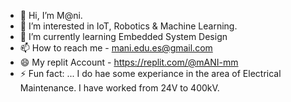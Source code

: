 - 👋 Hi, I’m M@ni.
- 👀 I’m interested in IoT, Robotics & Machine Learning.
- 🌱 I’m currently learning Embedded System Design
- 📫 How to reach me - mani.edu.es@gmail.com
- 😄 My replit Account - https://replit.com/@mANI-mm
- ⚡ Fun fact: ... I do hae some experiance in the area of Electrical Maintenance.
  I have worked from 24V to 400kV.

<!---
maANI-mm/maANI-mm is a ✨ special ✨ repository because its `README.md` (this file) appears on your GitHub profile.
You can click the Preview link to take a look at your changes.
--->
